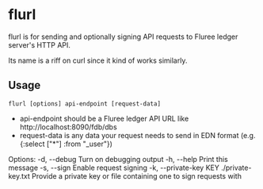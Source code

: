 # flurl

flurl is for sending and optionally signing API requests to Fluree ledger server's HTTP API.

Its name is a riff on curl since it kind of works similarly.

## Usage

`flurl [options] api-endpoint [request-data]`

 - api-endpoint should be a Fluree ledger API URL like http://localhost:8090/fdb/dbs
 - request-data is any data your request needs to send in EDN format (e.g. {:select ["*"] :from "_user"})

Options:
  -d, --debug                               Turn on debugging output
  -h, --help                                Print this message
  -s, --sign                                Enable request signing
  -k, --private-key KEY  ./private-key.txt  Provide a private key or file containing one to sign requests with
